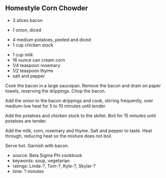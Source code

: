 Homestyle Corn Chowder
----------------------

- 3 slices bacon
<!-- -->
- 1 onion, diced
<!-- -->
- 4 medium potatoes, peeled and diced
- 1 cup chicken stock
<!-- -->
- 1 cup milk
- 16 ounce can cream corn
- 1/4 teaspoon rosemary
- 1/2 teaspoon thyme
- salt and pepper

Cook the bacon in a large saucepan.  Remove the bacon and drain on
paper towels, reserving the drippings.  Chop the bacon.

Add the onion to the bacon drippings and cook, stirring frequently,
over medium-low heat for 5 to 10 minutes until tender.

Add the potatoes and chicken stock to the skillet.  Boil for 15
minutes until potatoes are tender.

Add the milk, corn, rosemary and thyme.  Salt and pepper to taste.
Heat through, reducing heat so the mixture does not boil.

Serve hot.  Garnish with bacon.

- source: Beta Sigma Phi cookbook
- keywords: soup, vegetarian
- ratings: Linda-?, Tom-?, Kyle-?, Skylar-?
- time: ? minutes
